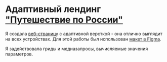 # Адаптивный лендинг ["Путешествие по России"](https://obuzmakova.github.io/russian-travel/)

Я создала [веб-страницу](https://obuzmakova.github.io/russian-travel/) с адаптивной версткой - она отлично выглядит на всех устройствах.
Для этой работы был использован [макет в Figma](https://www.figma.com/file/OyRWEjU6wBwRe1hapzQoLx/Sprint-3%3A-Russia-%2F-desktop-%2B-mobile?node-id=28503%3A0).

Я задействовала гриды и медиазапросы, вычисляемые значения параметров.
